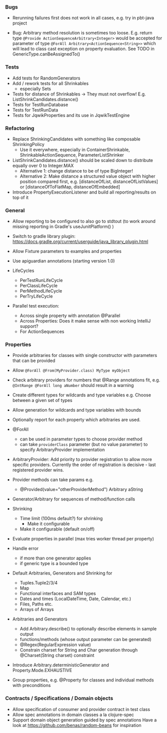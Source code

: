 ### Bugs

- Rerunning failures first does not work in all cases, e.g. try in pbt-java project

- Bug: Arbitrary method resolution is sometimes too loose.
  E.g. return type `@Provide ActionSequenceArbitrary<Integer>` would be accepted
  for parameter of type `@ForAll Arbitrary<ActionSequence<String>>` which will lead
  to class cast exception on property evaluation. See TODO in GenericType.canBeAssignedTo()
  
### Tests

- Add tests for RandomGenerators
- Add / rework tests for all Shrinkables 
  - especially Sets
- Tests for distance of Shrinkables -> They must not overflow! E.g. ListShrinkCandidates.distance()
- Tests for TestRunDatabase
- Tests for TestRunData
- Tests for JqwikProperties and its use in JqwikTestEngine

### Refactoring

- Replace ShrinkingCandidates with something like composable ShrinkingPolicy
  - Use it everywhere, especially in ContainerShrinkable, ShrinkableActionSequence, ParameterListShrinker 
- ListShrinkCandidates.distance() should be scaled down to distribute equally over 0 to Integer.MAX
  - Alternative 1: change distance to be of type BigInteger!
  - Alternative 2: Make distance a structured value object with higher position compared first, 
    e.g. [distanceOfList, distanceOfListValues] or [distanceOfToFlatMap, distanceOfEmbedded]
- Introduce PropertyExecutionListener and build all reporting/results on top of it

### General

- Allow reporting to be configured to also go to stdtout 
  (to work around missing reporting in Gradle's useJunitPlatform() )

- Switch to gradle library plugin: 
  https://docs.gradle.org/current/userguide/java_library_plugin.html

- Allow Fixture parameters to examples and properties

- Use apiguardian annotations (starting version 1.0)

- LifeCycles
  - PerTestRunLifeCycle
  - PerClassLifeCycle
  - PerMethodLifeCycle
  - PerTryLifeCycle

- Parallel test execution:
  - Across single property with annotation @Parallel 
  - Across Properties: Does it make sense with non working IntelliJ support?
  - For ActionSequences

### Properties

- Provide arbitraries for classes with single constructor with parameters
  that can be provided

- Allow `@ForAll @From(MyProvider.class) MyType myObject`

- Check arbitrary providers for numbers that @Range annotations fit, e.g.
  `@IntRange @ForAll long aNumber` should result in a warning

- Create different types for wildcards and type variables
  e.g. Choose between a given set of types
  
- Allow generation for wildcards and type variables with bounds

- Optionally report for each property which arbitraries are used.

- @ForAll 
  - can be used in parameter types to choose provider method
  - can take `providerClass` parameter (but no value parameter) 
    to specify ArbitraryProvider implementation

- ArbitraryProvider: Add priority to provider registration to allow more specific providers.
  Currently the order of registration is decisive - last registered provider wins.

- Provider methods can take params e.g.
  - @Provided(value="otherProviderMethod") Arbitrary<String> aString

- Generator/Arbitrary for sequences of method/function calls 

- Shrinking
  - Time limit (100ms default?) for shrinking
    - Make it configurable
  - Make it configurable (default on/off)

- Evaluate properties in parallel (max tries worker thread per property)

- Handle error
  - if more than one generator applies
  - if generic type is a bounded type

- Default Arbitraries, Generators and Shrinking for
  - Tuples.Tuple2/3/4
  - Map
  - Functional interfaces and SAM types
  - Dates and times (LocalDateTime, Date, Calendar, etc.)
  - Files, Paths etc.
  - Arrays of Arrays

- Arbitraries and Generators
  - Add Arbitrary.describe() to optionally describe elements in sample output
  - functions/methods (whose output parameter can be generated)
  - @Regex(RegularExpression value)
  - Constrain charset for String and Char generation through @Charset(String charset) constraint

- Introduce Arbitrary.deterministicGenerator and Property.Mode.EXHAUSTIVE

- Group properties, e.g. @Property for classes and individual methods with preconditions

### Contracts / Specifications / Domain objects

- Allow specification of consumer and provider contract in test class
- Allow spec annotations in domain classes a la clojure-spec
- Support domain object generation guided by spec annotations
  Have a look at https://github.com/benas/random-beans for inspiration 
